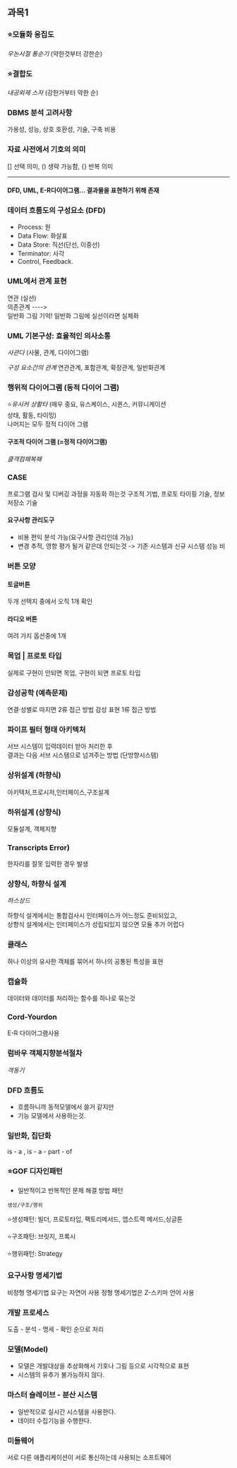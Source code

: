 ## 과목1
### ⭐모듈화 응집도
*우논시절 통순기* (약한것부터 강한순)

### ⭐결합도
*내공외제 스자* (강한거부터 약한 순)

### DBMS 분석 고려사항
가용성, 성능, 상호 호환성, 기술, 구축 비용

### 자료 사전에서 기호의 의미
[] 선택 의미, () 생략 가능함, {} 반복 의미

-----------------------------
#### DFD, UML, E-R다이어그램... 결과물을 표현하기 위해 존재
### 데이터 흐름도의 구성요소 (DFD)

- Process: 원
- Data Flow: 화살표
- Data Store: 직선(단선, 이중선)
- Terminator: 사각
- Control, Feedback.
### UML에서 관계 표현
연관 (실선) \
의존관계 ---->\
일반화 그림 기억!
일반화 그림에 실선이라면 실체화

### UML 기본구성: 효율적인 의사소통 
*사관다* (사물, 관계, 다이어그램)

*구성 요소간의 관계*
연관관계, 포함관계, 확장관계, 일반화관계

### 행위적 다이어그램 (동적 다이어 그램)
⭐*유시커 상활타* (매우 중요, 유스케이스, 시퀀스, 커뮤니케이션\
상태, 활동, 타이밍)\
나머지는 모두 정적 다이어 그램

#### 구조적 다이어 그램 (=정적 다이어그램)
*클객컴패복패*

### CASE
프로그램 검사 및 디버깅 과정을 자동화 하는것
구조적 기법, 프로토 타이핑 기술, 정보 저장소 기술

#### 요구사항 관리도구
- 비용 편익 분석 가능(요구사항 관리인데 가능)
- 변경 추적, 영향 평가
될거 같은데 안되는것 -> 기존 시스템과 신규 시스템 성능 비


### 버튼 모양
#### 토글버튼
두개 선택지 중에서 오직 1개 확인
#### 라디오 버튼
여려 가지 옵션중에 1개

### 목업 | 프로토 타입
실제로 구현이 안되면 목업, 구현이 되면 프로토 타입

### 감성공학 (예측문제)
연결·성별로 따지면 2류 접근 방법
감성 표현 1류 접근 방법

### 파이프 필터 형태 아키텍처
서브 시스템이 입력데이터 받아 처리한 후\
결과는 다음 서브 시스템으로 넘겨주는 방법 (단방향시스템)

###  상위설계 (하향식)
아키텍처,프로시저,인터페이스,구조설계

### 하위설계 (상향식)
모듈설계, 객체지향

### Transcripts Error)
한자리를 잘못 입력한 경우 발생

### 상향식, 하향식 설계
*하스상드*

하향식 설계에서는 통합검사시 인터페이스가 어느정도 준비되있고,\
상향식 설계에서는 인터페이스가 성립되있지 않으면 모듈 추가 어렵다

### 클래스
하나 이상의 유사한 객체를 묶어서 하나의 공통된 특성을 표현

### 캡슐화
데이터와 데이터를 처리하는 함수를 하나로 묶는것

### Cord-Yourdon
E-R 다이어그램사용

### 럼바우 객체지향분석절차
*객동기*

### DFD 흐름도
* 흐름하니까 동적모델에서 쓸거 같지만
* 기능 모델에서 사용하는것.

### 일반화, 집단화
is - a , is - a - part - of

### ⭐GOF 디자인패턴
- 일반적이고 반복적인 문제 해결 방법 패턴
~~~
생성/구조/행위
~~~

⭐생성패턴: 빌더, 프로토타입, 팩토리메서드, 앱스트랙 메서드,싱글톤

⭐구조패턴: 브릿지, 프록시

⭐행위패턴: Strategy

### 요구사항 명세기법
비정형 명세기법 요구는 자연어 사용
정형 명세기법은 Z-스키마 언어 사용

### 개발 프로세스
도출 - 분석 - 명세 - 확인 순으로 처리

### 모델(Model)
- 모델은 개발대상을 추상화해서 기호나 그림 등으로 시각적으로 표현
- 시스템의 유추가 불가능하지 않다.

### 마스터 슬레이브 - 분산 시스템
* 일반적으로 실시간 시스템을 사용한다.
* 데이터 수집기능을 수행한다.

### 미들웨어
서로 다른 애플리케이션이 서로 통신하는데 사용되는 소프트웨어
